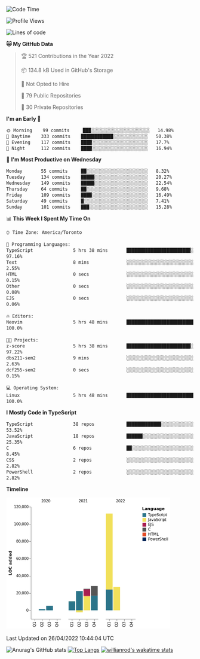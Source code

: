 <!--START_SECTION:waka-->
![Code Time](http://img.shields.io/badge/Code%20Time-213%20hrs%2044%20mins-blue)

![Profile Views](http://img.shields.io/badge/Profile%20Views-6-blue)

![Lines of code](https://img.shields.io/badge/From%20Hello%20World%20I%27ve%20Written-229%20Thousand%20lines%20of%20code-blue)

**🐱 My GitHub Data** 

> 🏆 521 Contributions in the Year 2022
 > 
> 📦 134.8 kB Used in GitHub's Storage 
 > 
> 🚫 Not Opted to Hire
 > 
> 📜 79 Public Repositories 
 > 
> 🔑 30 Private Repositories  
 > 
**I'm an Early 🐤** 

```text
🌞 Morning    99 commits     ███░░░░░░░░░░░░░░░░░░░░░░   14.98% 
🌆 Daytime    333 commits    ████████████░░░░░░░░░░░░░   50.38% 
🌃 Evening    117 commits    ████░░░░░░░░░░░░░░░░░░░░░   17.7% 
🌙 Night      112 commits    ████░░░░░░░░░░░░░░░░░░░░░   16.94%

```
📅 **I'm Most Productive on Wednesday** 

```text
Monday       55 commits     ██░░░░░░░░░░░░░░░░░░░░░░░   8.32% 
Tuesday      134 commits    █████░░░░░░░░░░░░░░░░░░░░   20.27% 
Wednesday    149 commits    █████░░░░░░░░░░░░░░░░░░░░   22.54% 
Thursday     64 commits     ██░░░░░░░░░░░░░░░░░░░░░░░   9.68% 
Friday       109 commits    ████░░░░░░░░░░░░░░░░░░░░░   16.49% 
Saturday     49 commits     █░░░░░░░░░░░░░░░░░░░░░░░░   7.41% 
Sunday       101 commits    ███░░░░░░░░░░░░░░░░░░░░░░   15.28%

```


📊 **This Week I Spent My Time On** 

```text
⌚︎ Time Zone: America/Toronto

💬 Programming Languages: 
TypeScript               5 hrs 38 mins       ████████████████████████░   97.16% 
Text                     8 mins              ░░░░░░░░░░░░░░░░░░░░░░░░░   2.55% 
HTML                     0 secs              ░░░░░░░░░░░░░░░░░░░░░░░░░   0.15% 
Other                    0 secs              ░░░░░░░░░░░░░░░░░░░░░░░░░   0.08% 
EJS                      0 secs              ░░░░░░░░░░░░░░░░░░░░░░░░░   0.06%

🔥 Editors: 
Neovim                   5 hrs 48 mins       █████████████████████████   100.0%

🐱‍💻 Projects: 
z-score                  5 hrs 38 mins       ████████████████████████░   97.22% 
dbs211-sem2              9 mins              ░░░░░░░░░░░░░░░░░░░░░░░░░   2.63% 
dcf255-sem2              0 secs              ░░░░░░░░░░░░░░░░░░░░░░░░░   0.15%

💻 Operating System: 
Linux                    5 hrs 48 mins       █████████████████████████   100.0%

```

**I Mostly Code in TypeScript** 

```text
TypeScript               38 repos            █████████████░░░░░░░░░░░░   53.52% 
JavaScript               18 repos            ██████░░░░░░░░░░░░░░░░░░░   25.35% 
C                        6 repos             ██░░░░░░░░░░░░░░░░░░░░░░░   8.45% 
CSS                      2 repos             ░░░░░░░░░░░░░░░░░░░░░░░░░   2.82% 
PowerShell               2 repos             ░░░░░░░░░░░░░░░░░░░░░░░░░   2.82%

```


**Timeline**

![Chart not found](https://raw.githubusercontent.com/wise-introvert/wise-introvert/master/charts/bar_graph.png) 


 Last Updated on 26/04/2022 10:44:04 UTC
<!--END_SECTION:waka-->

![Anurag's GitHub stats](https://github-readme-stats.vercel.app/api?username=wise-introvert&count_private=true&show_icons=true)
[![Top Langs](https://github-readme-stats.vercel.app/api/top-langs/?username=wise-introvert&langs_count=10)](https://github.com/anuraghazra/github-readme-stats)
[![willianrod's wakatime stats](https://github-readme-stats.vercel.app/api/wakatime?username=wiseintrovert)](https://github.com/anuraghazra/github-readme-stats)
